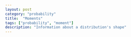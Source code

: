 ```yaml
---
layout: post
category: "probability"
title:  "Moments"
tags: ["probability", "moment"]
description: "Information about a distribution's shape"
---
```

